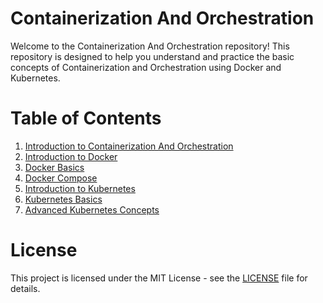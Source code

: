 # Containerization And Orchestration

Welcome to the Containerization And Orchestration repository! This repository is designed to help you understand and practice the basic concepts of Containerization and Orchestration using Docker and Kubernetes.

# Table of Contents
1. [Introduction to Containerization And Orchestration](./Intro.md)
2. [Introduction to Docker](./Docker-Intro.md)
3. [Docker Basics](./Docker-Basics.md)
4. [Docker Compose](./Docker-Compose.md)
5. [Introduction to Kubernetes](./Kubernetes-Intro.md)
6. [Kubernetes Basics](./Kubernetes-Basic.md)
7. [Advanced Kubernetes Concepts](./Kubernetes-Advanced.md)

# License
This project is licensed under the MIT License - see the [LICENSE](./LICENSE) file for details.